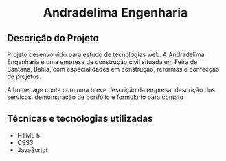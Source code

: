 <h1 align="center">Andradelima Engenharia</h1>

<p><h2>Descrição do Projeto</h2></p>

<p>Projeto desenvolvido para estudo de tecnologias web. A Andradelima Engenharia é uma empresa de construção civil situada em Feira de Santana, Bahia, com especialidades em construção, reformas e confecção de projetos.</p>

<p>A homepage conta com uma breve descrição da empresa, descrição dos serviços, demonstração de portfólio e formulário para contato</p>

<p><h2>Técnicas e tecnologias utilizadas</h2></p>

<ul>
    <li>HTML 5</li>
    <li>CSS3</li>
    <li>JavaScript</li>
</ul>
